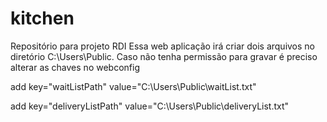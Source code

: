 # kitchen
 Repositório para projeto RDI
Essa web aplicação irá criar dois arquivos no diretório C:\Users\Public. Caso não tenha permissão para gravar é preciso alterar as chaves no webconfig

add key="waitListPath" value="C:\Users\Public\waitList.txt"

add key="deliveryListPath" value="C:\Users\Public\deliveryList.txt"

